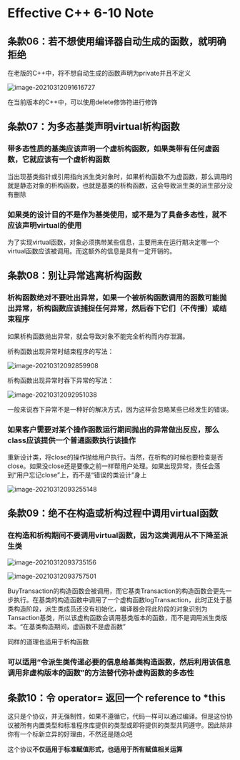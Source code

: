 # Effective C++ 6-10 Note

## 条款06：若不想使用编译器自动生成的函数，就明确拒绝

在老版的C++中，将不想自动生成的函数声明为private并且不定义

![image-20210312091616727](https://yydf-1305206966.cos.ap-nanjing.myqcloud.com/image-20210312091616727.png)

在当前版本的C++中，可以使用delete修饰符进行修饰



## 条款07：为多态基类声明virtual析构函数

### 带多态性质的基类应该声明一个虚析构函数，如果类带有任何虚函数，它就应该有一个虚析构函数

当出现基类指针或引用指向派生类对象时，如果析构函数不为虚函数，那么调用的就是静态对象的析构函数，也就是基类的析构函数，这会导致派生类的派生部分没有删除

### 如果类的设计目的不是作为基类使用，或不是为了具备多态性，就不应该声明virtual的使用

为了实现virtual函数，对象必须携带某些信息，主要用来在运行期决定哪一个virtual函数应该被调用。而这额外的信息是具有一定开销的。

## 条款08：别让异常逃离析构函数

### 析构函数绝对不要吐出异常，如果一个被析构函数调用的函数可能抛出异常，析构函数应该捕捉任何异常，然后吞下它们（不传播）或结束程序

如果析构函数抛出异常，就会导致对象不能完全析构而内存泄漏。

析构函数出现异常时结束程序的写法：

![image-20210312092859908](https://yydf-1305206966.cos.ap-nanjing.myqcloud.com/image-20210312092859908.png)

析构函数出现异常时吞下异常的写法：

![image-20210312092951038](https://yydf-1305206966.cos.ap-nanjing.myqcloud.com/image-20210312092951038.png)

一般来说吞下异常不是一种好的解决方式，因为这样会忽略某些已经发生的错误。

### 如果客户需要对某个操作函数运行期间抛出的异常做出反应，那么class应该提供一个普通函数执行该操作

重新设计类，将close的操作抛给用户执行。当然，在析构的时候也要检查是否close。如果没close还是要像之前一样帮用户处理。如果出现异常，责任会落到“用户忘记close”上，而不是“错误的类设计”身上

![image-20210312093255148](https://yydf-1305206966.cos.ap-nanjing.myqcloud.com/image-20210312093255148.png)

## 条款09：绝不在构造或析构过程中调用virtual函数

### 在构造和析构期间不要调用virtual函数，因为这类调用从不下降至派生类

![image-20210312093735156](https://yydf-1305206966.cos.ap-nanjing.myqcloud.com/image-20210312093735156.png)

![image-20210312093757501](https://yydf-1305206966.cos.ap-nanjing.myqcloud.com/image-20210312093757501.png)

BuyTransaction的构造函数会被调用，而它基类Transaction的构造函数会更先一步执行。在基类的构造函数中调用了一个虚构函数logTransaction，此时正处于基类构造阶段，派生类成员还没有初始化，编译器会将此阶段的对象识别为Tansaction基类，所以该虚构函数会调用基类版本的函数，而不是调用派生类版本。“在基类构造期间，虚函数不是虚函数”

同样的道理也适用于析构函数

### 可以适用“令派生类传递必要的信息给基类构造函数，然后利用该信息调用非虚构版本的函数”的方法替代弥补虚构函数的多态性

## 条款10：令 operator= 返回一个 reference to *this

这只是个协议，并无强制性，如果不遵循它，代码一样可以通过编译。但是这份协议被所有内置类型和标准程序库提供的类型或即将提供的类型共同遵守。因此除非你有一个标新立异的好理由，不然还是随众吧

这个协议**不仅适用于标准赋值形式，也适用于所有赋值相关运算**



### 

